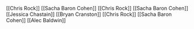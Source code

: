 [[Chris Rock]]
[[Sacha Baron Cohen]]
[[Chris Rock]]
[[Sacha Baron Cohen]]
[[Jessica Chastain]]
[[Bryan Cranston]]
[[Chris Rock]]
[[Sacha Baron Cohen]]
[[Alec Baldwin]]
